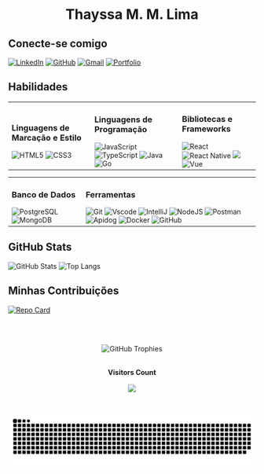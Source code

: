 <h1 align="center"><strong>Thayssa M. M. Lima</strong></h1>

## Conecte-se comigo 
[![LinkedIn](https://img.shields.io/badge/LinkedIn-0077B5?style=for-the-badge&logo=linkedin&logoColor=white)](https://www.linkedin.com/in/thayssa-miguel-mortari-lima-2aaa83241/)
[![GitHub](https://img.shields.io/badge/GitHub-100000?style=for-the-badge&logo=github&logoColor=white)](https://github.com/thaymml/)
[![Gmail](https://img.shields.io/badge/Gmail-333333?style=for-the-badge&logo=gmail&logoColor=red)](mailto:thayssamortari@gmail.com)
[![Portfolio](https://img.shields.io/badge/Portfolio-FF5722?style=for-the-badge&logo=todoist&logoColor=white)](https://novo-portfolio-tau.vercel.app/)

## **Habilidades**
<table>
  <tr>
    <td>
      <h3>Linguagens de Marcação e Estilo</h3>
      <img src="https://img.shields.io/badge/HTML5-E34F26?style=for-the-badge&logo=html5&logoColor=white" alt="HTML5"/>
      <img src="https://img.shields.io/badge/CSS3-1572B6?style=for-the-badge&logo=css3&logoColor=white" alt="CSS3"/>
    </td>
    <td>
      <h3>Linguagens de Programação</h3>
      <img src="https://img.shields.io/badge/JavaScript-F7DF1E?style=for-the-badge&logo=javascript&logoColor=black" alt="JavaScript"/>
      <img src="https://img.shields.io/badge/TypeScript-007ACC?style=for-the-badge&logo=typescript&logoColor=white" alt="TypeScript"/>
      <img src="https://img.shields.io/badge/java-%23ED8B00.svg?style=for-the-badge&logo=openjdk&logoColor=white" alt="Java"/>
      <img src="https://img.shields.io/badge/Go-00ADD8?style=for-the-badge&logo=go&logoColor=white" alt="Go"/>
    </td>
    <td>
      <h3>Bibliotecas e Frameworks</h3>
      <img src="https://img.shields.io/badge/React-20232A?style=for-the-badge&logo=react&logoColor=61DAFB" alt="React"/>
      <img src="https://img.shields.io/badge/React_Native-61DAFB?style=for-the-badge&logo=react&logoColor=white" alt="React Native"/>
      <img src="https://img.shields.io/badge/express.js-%23404d59.svg?style=for-the-badge&logo=express&logoColor=%2361DAFB alt="Express"/>
      <img src="https://img.shields.io/badge/Vue.js-4FC08D?style=for-the-badge&logo=vue.js&logoColor=white" alt="Vue"/>
    </td>
  </tr>
</table>

<table>
  <tr>
    <td>
      <h3>Banco de Dados</h3>
      <img src="https://img.shields.io/badge/PostgreSQL-000?style=for-the-badge&logo=postgresql" alt="PostgreSQL"/>
      <img src="https://img.shields.io/badge/MongoDB-%234ea94b.svg?style=for-the-badge&logo=mongodb&logoColor=white" alt="MongoDB"/>
    </td>
    <td>
      <h3>Ferramentas</h3>
      <img src="https://img.shields.io/badge/GIT-E44C30?style=for-the-badge&logo=git&logoColor=white" alt="Git"/>
      <img src="https://img.shields.io/badge/Vscode-007ACC?style=for-the-badge&logo=visual-studio-code&logoColor=white" alt="Vscode"/>
      <img src="https://img.shields.io/badge/IntelliJ-000000?style=for-the-badge&logo=intellijidea&logoColor=white" alt="IntelliJ"/>
      <img src="https://img.shields.io/badge/node.js-6DA55F?style=for-the-badge&logo=node.js&logoColor=white" alt="NodeJS"/>
      <img src="https://img.shields.io/badge/Postman-FF6C37.svg?style=for-the-badge&logo=Postman&logoColor=white" alt="Postman"/>
      <img src="https://img.shields.io/badge/Apidog-FF4500?style=for-the-badge&logo=apidog&logoColor=white" alt="Apidog"/>
      <img src="https://img.shields.io/badge/Docker-2496ED?style=for-the-badge&logo=docker&logoColor=white" alt="Docker"/>
      <img src="https://img.shields.io/badge/GitHub-100000?style=for-the-badge&logo=github&logoColor=white" alt="GitHub"/>
    </td>
  </tr>
</table>


## **GitHub Stats**
![GitHub Stats](https://github-readme-stats.vercel.app/api?username=thaymml&theme=transparent&bg_color=000&border_color=30A3DC&show_icons=true&icon_color=30A3DC&title_color=E94D5F&text_color=FFF&hide_title=true)
![Top Langs](https://github-readme-stats-git-masterrstaa-rickstaa.vercel.app/api/top-langs/?username=thaymml&layout=compact&bg_color=000&border_color=30A3DC&title_color=E94D5F&text_color=FFF)


## **Minhas Contribuições**
<!--[![GitHub Streak](https://streak-stats.demolab.com/?user=thaymml&theme=bear&background=000&border=30A3DC&dates=FFF)](https://git.io/streak-stats)-->
[![Repo Card](https://github-readme-stats.vercel.app/api/pin/?username=thaymml&repo=dio-lab-open-source&bg_color=000&border_color=30A3DC&show_icons=true&icon_color=30A3DC&title_color=E94D5F&text_color=FFF)](https://github.com/thaymml/dio-lab-open-source)

<br><br> <!-- Adiciona espaço entre as seções -->

<div align="center">
  <img src="https://github-profile-trophy.vercel.app/?username=thaymml&theme=onedark" alt="GitHub Trophies" />
</div>

<div align="center">
  <br><p align="centre"><b>Visitors Count</b></p>  
  <p align="center"><img align="center" src="https://profile-counter.glitch.me/{thaymml}/count.svg" /></p> 
  <br>
  
  ![Snake animation](https://raw.githubusercontent.com/Platane/snk/output/github-contribution-grid-snake.svg)



